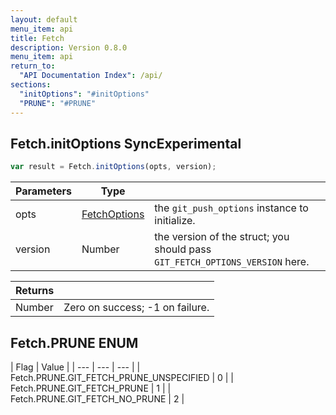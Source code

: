 ```yaml
---
layout: default
menu_item: api
title: Fetch
description: Version 0.8.0
menu_item: api
return_to:
  "API Documentation Index": /api/
sections:
  "initOptions": "#initOptions"
  "PRUNE": "#PRUNE"
---
```


## <a name="initOptions"></a><span>Fetch.</span>initOptions <span class="tags"><span class="sync">Sync</span><span class="experimental">Experimental</span></span>

```js
var result = Fetch.initOptions(opts, version);
```

| Parameters | Type |   |
| --- | --- | --- |
| opts | [FetchOptions](/api/fetch_options/) | the `git_push_options` instance to initialize. |
| version | Number | the version of the struct; you should pass `GIT_FETCH_OPTIONS_VERSION` here. |

| Returns |  |
| --- | --- |
| Number |  Zero on success; -1 on failure. |

## <a name="PRUNE"></a><span>Fetch.</span>PRUNE <span class="tags"><span class="enum">ENUM</span></span>

| Flag | Value |
| --- | --- | --- |
| <span>Fetch.PRUNE.</span>GIT_FETCH_PRUNE_UNSPECIFIED | 0 |
| <span>Fetch.PRUNE.</span>GIT_FETCH_PRUNE | 1 |
| <span>Fetch.PRUNE.</span>GIT_FETCH_NO_PRUNE | 2 |

